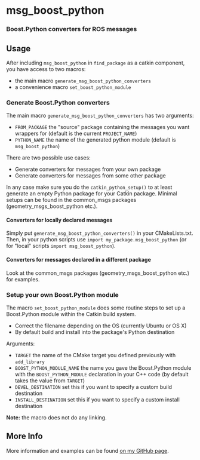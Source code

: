 # msg_boost_python

### Boost.Python converters for ROS messages

## Usage

After including `msg_boost_python` in `find_package` as a catkin component, you
have access to two macros:
* the main macro `generate_msg_boost_python_converters`
* a convenience macro `set_boost_python_module`

### Generate Boost.Python converters
The main macro `generate_msg_boost_python_converters` has two arguments:
* `FROM_PACKAGE` the "source" package containing the messages you want wrappers for (default is the current `PROJECT_NAME`)
* `PYTHON_NAME` the name of the generated python module (default is `msg_boost_python`)

There are two possible use cases:
* Generate converters for messages from your own package
* Generate converters for messages from some other package

In any case make sure you do the `catkin_python_setup()` to at least generate an
empty Python package for your Catkin package. Minimal setups can be found in
the common_msgs packages (geometry_msgs_boost_python etc.).

#### Converters for locally declared messages
Simply put `generate_msg_boost_python_converters()` in your CMakeLists.txt.
Then, in your python scripts use `import my_package.msg_boost_python`
(or for "local" scripts `import msg_boost_python`).

#### Converters for messages declared in a different package
Look at the common_msgs packages (geometry_msgs_boost_python etc.) for examples.

### Setup your own Boost.Python module
The macro `set_boost_python_module` does some routine steps to set up a
Boost.Python module within the Catkin build system.
* Correct the filename depending on the OS (currently Ubuntu or OS X)
* By default build and install into the package's Python destination

Arguments:
* `TARGET` the name of the CMake target you defined previously with `add_library`
* `BOOST_PYTHON_MODULE_NAME` the name you gave the Boost.Python module with the `BOOST_PYTHON_MODULE` declaration in your C++ code (by default takes the value from `TARGET`)
* `DEVEL_DESTINATION` set this if you want to specify a custom build destination
* `INSTALL_DESTINATION` set this if you want to specify a custom install destination

**Note:** the macro does not do any linking.

## More Info

More information and examples can be found
[on my GitHub page](https://pgorczak.github.io/projects/msg_boost_python/).
